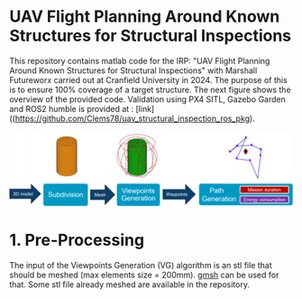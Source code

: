 # UAV Flight Planning Around Known Structures for Structural Inspections

This repository contains matlab code for the IRP: "UAV Flight Planning Around Known Structures for Structural Inspections" with Marshall Futureworx carried out at Cranfield University in 2024. The purpose of this is to ensure 100% coverage of a target structure. The next figure shows the overview of the provided code. Validation using PX4 SITL, Gazebo Garden and ROS2 humble is provided at : [link]((https://github.com/Clems78/uav_structural_inspection_ros_pkg).

![Alt text](Images/overview.png)

# 1. Pre-Processing
   
The input of the Viewpoints Generation (VG) algorithm is an stl file that should be meshed (max elements size = 200mm). [gmsh]([url](https://gmsh.info/)) can be used for that. Some stl file already meshed are available in the repository.

